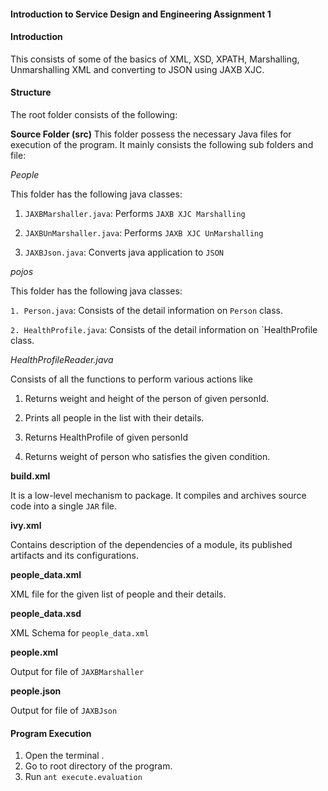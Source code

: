 #### Introduction to Service Design and Engineering Assignment 1

#### Introduction

This consists of some of the basics of XML, XSD, XPATH, Marshalling, Unmarshalling XML and converting to JSON using JAXB XJC.

#### Structure

The root folder consists of the following:

**Source Folder (src)**
This folder possess the necessary Java files for execution of the program. It mainly consists the following sub folders and file: 

*People*

This folder has the following java classes:

1. `JAXBMarshaller.java`: Performs `JAXB XJC Marshalling`

2. `JAXBUnMarshaller.java`: Performs `JAXB XJC UnMarshalling`

3. `JAXBJson.java`: Converts java application to `JSON`

*pojos*

This folder has the following java classes:

`1. Person.java`: Consists of the detail information on `Person` class.

`2. HealthProfile.java`: Consists of the detail information on `HealthProfile class.

*HealthProfileReader.java*

Consists of all the functions to perform various actions like

1. Returns weight and height of the person of given personId.

2. Prints all people in the list with their details.

3. Returns HealthProfile of given personId

4. Returns weight of person who satisfies the given condition.

**build.xml**

It is a low-level mechanism to package. It compiles and archives source code into a single `JAR` file.

**ivy.xml**

 Contains description of the dependencies of a module, its published artifacts and its configurations.
 
**people_data.xml**

XML file for the given list of people and their details.

 **people_data.xsd**
 
 XML Schema for `people_data.xml`
 
 **people.xml**
 
 Output for file of `JAXBMarshaller`
 
 **people.json**
 
 Output for file of `JAXBJson`

#### Program Execution
1. Open the terminal .
2. Go to root directory of the program.
3. Run `ant execute.evaluation`
 
